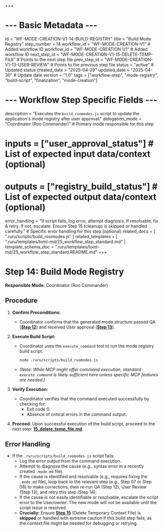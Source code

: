 +++
# --- Basic Metadata ---
id = "WF-MODE-CREATION-V1-14-BUILD-REGISTRY"
title = "Build Mode Registry"
step_number = 14
workflow_id = "WF-MODE-CREATION-V1" # Added workflow ID
workflow_id = "WF-MODE-CREATION-V1" # Added workflow ID
next_step_id = "WF-MODE-CREATION-V1-15-DELETE-TEMP-FILE" # Points to the next step file
prev_step_id = "WF-MODE-CREATION-V1-13-USER-REVIEW" # Points to the previous step file
status = "active" # Updated status
created_date = "2025-04-29"
updated_date = "2025-04-30" # Update date
version = "1.0"
tags = ["workflow-step", "mode-registry", "build-script", "finalization", "mode-creation"]

# --- Workflow Step Specific Fields ---
description = "Executes the `build_roomodes.js` script to update the application's mode registry after user approval."
delegation_mode = "Coordinator (Roo Commander)" # Primary mode responsible for this step
# inputs = ["user_approval_status"] # List of expected input data/context (optional)
# outputs = ["registry_build_status"] # List of expected output data/context (optional)
error_handling = "If script fails, log error, attempt diagnosis. If resolvable, fix & retry. If not, escalate. Ensure Step 15 (cleanup) is skipped or handled carefully." # Specific error handling for this step (optional)
related_docs = [
    ".ruru/scripts/build_roomodes.js"
]
related_templates = [
    ".ruru/templates/toml-md/25_workflow_step_standard.md"
]
template_schema_doc = ".ruru/templates/toml-md/25_workflow_step_standard.README.md"
+++

# Step 14: Build Mode Registry

**Responsible Mode:** Coordinator (Roo Commander)

## Procedure

1.  **Confirm Preconditions:**
    *   Coordinator confirms that the generated mode structure passed QA (**[Step 12](./12_qa.md)**) and received User approval (**[Step 13](./13_user_review.md)**).

2.  **Execute Build Script:**
    *   Coordinator uses the `execute_command` tool to run the mode registry build script:
        ```bash
        node .ruru/scripts/build_roomodes.js
        ```
    *   *(Note: While MCP might offer command execution, standard `execute_command` is likely sufficient here unless specific MCP features are needed.)*

3.  **Verify Execution:**
    *   Coordinator verifies that the command executed successfully by checking for:
        *   Exit code 0.
        *   Absence of critical errors in the command output.

4.  **Proceed:** Upon successful execution of the build script, proceed to the next step: **[15_delete_temp_file.md](./15_delete_temp_file.md)**.

## Error Handling
*   If the `.ruru/scripts/build_roomodes.js` script fails:
    *   Log the error output from the command execution.
    *   Attempt to diagnose the cause (e.g., syntax error in a recently created `.mode.md` file).
    *   If the cause is identified and resolvable (e.g., requires fixing the `.mode.md` file), loop back to the relevant step (e.g., Step 07 or Step 08) to make corrections, then re-run QA (Step 12), User Review (Step 13), and retry this step (Step 14).
    *   If the cause is not easily identifiable or resolvable, escalate the script error to the User/owner. The new mode will not be available until the script issue is resolved.
    *   **Crucially:** Ensure **[Step 15](./15_delete_temp_file.md)** (Delete Temporary Context File) is **skipped** or handled with extreme caution if this build step fails, as the context file might be needed for debugging or retrying.